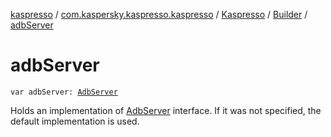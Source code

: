 [kaspresso](../../../index.md) / [com.kaspersky.kaspresso.kaspresso](../../index.md) / [Kaspresso](../index.md) / [Builder](index.md) / [adbServer](./adb-server.md)

# adbServer

`var adbServer: `[`AdbServer`](../../../com.kaspersky.kaspresso.device.server/-adb-server/index.md)

Holds an implementation of [AdbServer](../../../com.kaspersky.kaspresso.device.server/-adb-server/index.md) interface. If it was not specified, the default implementation is used.

